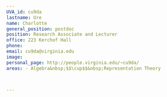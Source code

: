 ```yaml
---
UVA_id: cu9da
lastname: Ure
name: Charlotte
general_position: postdoc
position: Research Associate and Lecturer
office: 223 Kerchof Hall 
phone: 
email: cu9da@virginia.edu
image: 
personal_page: http://people.virginia.edu/~cu9da/
areas: - Algebra&nbsp;$$\cup$$&nbsp;Representation Theory



---
```

